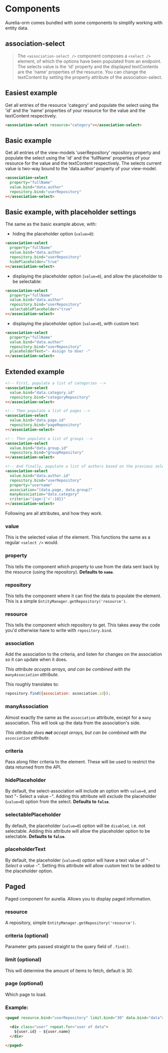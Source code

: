 # Components
Aurelia-orm comes bundled with some components to simplify working with entity data.

## association-select

> The `<association-select />` component composes a `<select />` element, of which the options have been populated from an endpoint. The selects value is the 'id' property and the displayed textContents are the 'name' properties of the resource. You can change the textContent by setting the property attribute of the association-select.

## Easiest example

Get all entries of the resource 'category' and populate the select using the 'id' and the 'name' properties of your resource for the value and the textContent respectively.

```html
<association-select resource="category"></association-select>
```

## Basic example

Get all entries of the view-models 'userRepository' repository property and populate the select using the 'id' and the 'fullName' properties of your resource for the value and the textContent respectively. The selects current value is two-way bound to the 'data.author' property of your view-model.

```html
<association-select
  property="fullName"
  value.bind="data.author"
  repository.bind="userRepository"
></association-select>
```

## Basic example, with placeholder settings

The same as the basic example above, with:

* hiding the placeholder option (`value=0`):

```html
<association-select
  property="fullName"
  value.bind="data.author"
  repository.bind="userRepository"
  hidePlaceholder="true"
></association-select>
```

* displaying the placeholder option (`value=0`), and allow the placeholder to be selectable:

```html
<association-select
  property="fullName"
  value.bind="data.author"
  repository.bind="userRepository"
  selectablePlaceholder="true"
></association-select>
```

* displaying the placeholder option (`value=0`), with custom text:

```html
<association-select
  property="fullName"
  value.bind="data.author"
  repository.bind="userRepository"
  placeholderText="- Assign to User -"
></association-select>
```

## Extended example

```html
<!-- First, populate a list of categories -->
<association-select
  value.bind="data.category.id"
  repository.bind="categoryRepository"
></association-select>

<!-- Then populate a list of pages -->
<association-select
  value.bind="data.page.id"
  repository.bind="pageRepository"
></association-select>

<!-- Then populate a list of groups -->
<association-select
  value.bind="data.group.id"
  repository.bind="groupRepository"
></association-select>

<!-- And finally, populate a list of authors based on the previous selects -->
<association-select
  value.bind="data.author.id"
  repository.bind="userRepository"
  property="username"
  association="[data.page, data.group]"
  manyAssociation="data.category"
  criteria="{age:{'>':18}}"
></association-select>
```

Following are all attributes, and how they work.

### value
This is the selected value of the element. This functions the same as a regular `<select />` would.

### property
This tells the component which property to use from the data sent back by the resource (using the repository). **Defaults to `name`**.

### repository
This tells the component where it can find the data to populate the element. This is a simple `EntityManager.getRepository('resource')`.

### resource

This tells the component which repository to get. This takes away the code you'd otherwise have to write with `repository.bind`.

### association
Add the association to the criteria, and listen for changes on the association so it can update when it does.

*This attribute accepts arrays, and can be combined with the `manyAssociation` attribute*.

This roughly translates to:

```js
repository.find({association: association.id});
```

### manyAssociation
Almost exactly the same as the `association` attribute, except for a `many` association. This will look up the data from the association's side.

_This attribute does **not** accept arrays, but can be combined with the `association` attribute_.

### criteria
Pass along filter criteria to the element. These will be used to restrict the data returned from the API.

### hidePlaceholder
By default, the select-association will include an option with `value=0`, and text "- Select a value -". Adding this attribute will _exclude_ the placeholder (`value=0`) option from the select. **Defaults to `false`**.

### selectablePlaceholder
By default, the placeholder (`value=0`) option will be `disabled`, i.e. not selectable. Adding this attribute will allow the placeholder option to be selectable. **Defaults to `false`**.

### placeholderText
By default, the placeholder (`value=0`) option will have a text value of "_- Select a value -_". Setting this attribute will allow custom text to be added to the placeholder option.

## Paged
Paged component for aurelia. Allows you to display paged information.

### resource
A repository, simple `EntityManager.getRepository('resource')`.

### criteria (optional)
Parameter gets passed straight to the query field of `.find()`.

### limit (optional)
This will determine the amount of items to fetch, default is 30.

### page (optional)
Which page to load.

### Example:

```html
<paged resource.bind="userRepository" limit.bind="30" data.bind="data">

  <div class="user" repeat.for="user of data">
    ${user.id} - ${user.name}
  </div>

</paged>
```
